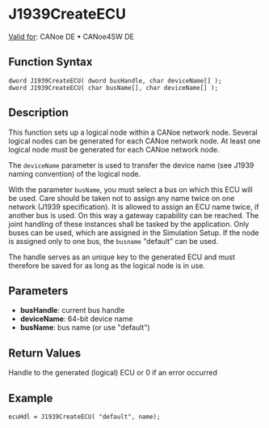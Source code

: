 # J1939CreateECU

[Valid for](../../../../Shared/FeatureAvailability.md): CANoe DE • CANoe4SW DE

## Function Syntax

```plaintext
dword J1939CreateECU( dword busHandle, char deviceName[] );
dword J1939CreateECU( char busName[], char deviceName[] );
```

## Description

This function sets up a logical node within a CANoe network node. Several logical nodes can be generated for each CANoe network node. At least one logical node must be generated for each CANoe network node.

The `deviceName` parameter is used to transfer the device name (see J1939 naming convention) of the logical node.

With the parameter `busName`, you must select a bus on which this ECU will be used. Care should be taken not to assign any name twice on one network (J1939 specification). It is allowed to assign an ECU name twice, if another bus is used. On this way a gateway capability can be reached. The joint handling of these instances shall be tasked by the application. Only buses can be used, which are assigned in the Simulation Setup. If the node is assigned only to one bus, the `busname` "default" can be used.

The handle serves as an unique key to the generated ECU and must therefore be saved for as long as the logical node is in use.

## Parameters

- **busHandle**: current bus handle
- **deviceName**: 64-bit device name
- **busName**: bus name (or use "default")

## Return Values

Handle to the generated (logical) ECU or 0 if an error occurred

## Example

```plaintext
ecuHdl = J1939CreateECU( "default", name);
```
